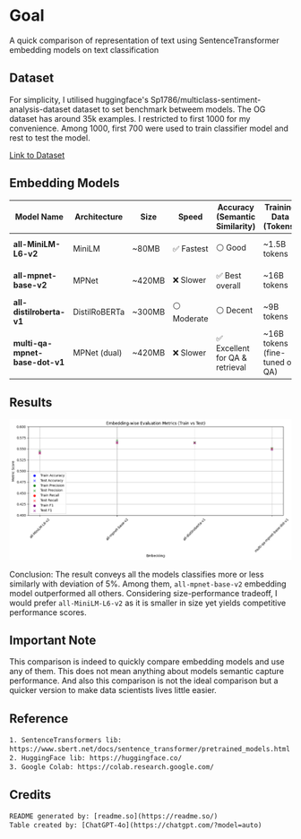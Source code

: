 
# Goal

A quick comparison of representation of text using SentenceTransformer embedding models on text classification


## Dataset

For simplicity, I utilised huggingface's Sp1786/multiclass-sentiment-analysis-dataset dataset to set benchmark betweem models. The OG dataset has around 35k examples. I restricted to first 1000 for my convenience. Among 1000, first 700 were used to train classifier model and rest to test the model.

[Link to Dataset](https://huggingface.co/datasets/Sp1786/multiclass-sentiment-analysis-dataset/viewer/default/train?row=42)
## Embedding Models

| Model Name                      | Architecture   | Size    | Speed      | Accuracy (Semantic Similarity) | Training Data (Tokens)         | Best For                             |
|---------------------------------|----------------|---------|------------|-------------------------------|--------------------------------|--------------------------------------|
| **all-MiniLM-L6-v2**            | MiniLM         | ~80MB   | ✅ Fastest  | ⚪ Good                        | ~1.5B tokens                    | Real-time search, fast inference     |
| **all-mpnet-base-v2**           | MPNet          | ~420MB  | ❌ Slower   | ✅ Best overall                | ~16B tokens                     | High-quality embeddings              |
| **all-distilroberta-v1**        | DistilRoBERTa  | ~300MB  | ⚪ Moderate | ⚪ Decent                      | ~9B tokens                      | Balanced tradeoff                    |
| **multi-qa-mpnet-base-dot-v1**  | MPNet (dual)   | ~420MB  | ❌ Slower   | ✅ Excellent for QA & retrieval | ~16B tokens (fine-tuned on QA) | Cross-lingual QA / dense retrieval   |

## Results

![Comparison Plot](Result/comparison-plot-test-dataset.png)

Conclusion: The result conveys all the models classifies more or less similarly with deviation of 5%. Among them, `all-mpnet-base-v2` embedding model outperformed all others. Considering size-performance tradeoff, I would prefer `all-MiniLM-L6-v2` as it is smaller in size yet yields competitive performance scores.

## Important Note
This comparison is indeed to quickly compare embedding models and use any of them. This does not mean anything about models semantic capture performance. And also this comparison is not the ideal comparison but a quicker version to make data scientists lives little easier.

## Reference

    1. SentenceTransformers lib: https://www.sbert.net/docs/sentence_transformer/pretrained_models.html
    2. HuggingFace lib: https://huggingface.co/
    3. Google Colab: https://colab.research.google.com/

## Credits
    README generated by: [readme.so](https://readme.so/)
    Table created by: [ChatGPT-4o](https://chatgpt.com/?model=auto)
